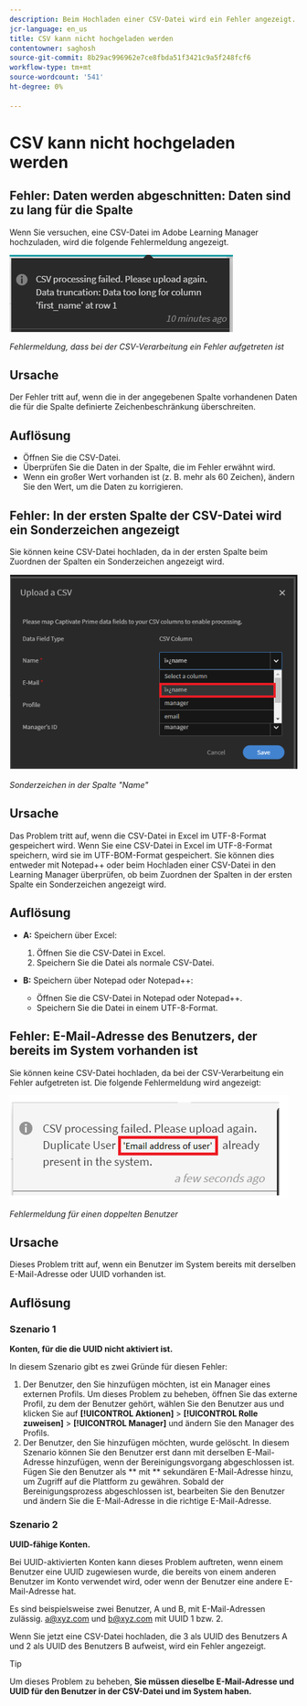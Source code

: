 ```yaml
---
description: Beim Hochladen einer CSV-Datei wird ein Fehler angezeigt. Lesen Sie weiter, um das Problem zu beheben.
jcr-language: en_us
title: CSV kann nicht hochgeladen werden
contentowner: saghosh
source-git-commit: 8b29ac996962e7ce8fbda51f3421c9a5f248fcf6
workflow-type: tm+mt
source-wordcount: '541'
ht-degree: 0%

---
```




# CSV kann nicht hochgeladen werden

## Fehler: Daten werden abgeschnitten: Daten sind zu lang für die Spalte

Wenn Sie versuchen, eine CSV-Datei im Adobe Learning Manager hochzuladen, wird die folgende Fehlermeldung angezeigt.

![](assets/csv-upload-failed.png)

*Fehlermeldung, dass bei der CSV-Verarbeitung ein Fehler aufgetreten ist*

## Ursache

Der Fehler tritt auf, wenn die in der angegebenen Spalte vorhandenen Daten die für die Spalte definierte Zeichenbeschränkung überschreiten.

## Auflösung

* Öffnen Sie die CSV-Datei.
* Überprüfen Sie die Daten in der Spalte, die im Fehler erwähnt wird.
* Wenn ein großer Wert vorhanden ist (z. B. mehr als 60 Zeichen), ändern Sie den Wert, um die Daten zu korrigieren.

## Fehler: In der ersten Spalte der CSV-Datei wird ein Sonderzeichen angezeigt

Sie können keine CSV-Datei hochladen, da in der ersten Spalte beim Zuordnen der Spalten ein Sonderzeichen angezeigt wird.

![](assets/csv-2.png)

*Sonderzeichen in der Spalte &quot;Name&quot;*

## Ursache

Das Problem tritt auf, wenn die CSV-Datei in Excel im UTF-8-Format gespeichert wird. Wenn Sie eine CSV-Datei in Excel im UTF-8-Format speichern, wird sie im UTF-BOM-Format gespeichert. Sie können dies entweder mit Notepad++ oder beim Hochladen einer CSV-Datei in den Learning Manager überprüfen, ob beim Zuordnen der Spalten in der ersten Spalte ein Sonderzeichen angezeigt wird.

## Auflösung

* **A:** Speichern über Excel:

   1. Öffnen Sie die CSV-Datei in Excel.
   1. Speichern Sie die Datei als normale CSV-Datei.

* **B:** Speichern über Notepad oder Notepad++:

   * Öffnen Sie die CSV-Datei in Notepad oder Notepad++.
   * Speichern Sie die Datei in einem UTF-8-Format.

## Fehler: E-Mail-Adresse des Benutzers, der bereits im System vorhanden ist

Sie können keine CSV-Datei hochladen, da bei der CSV-Verarbeitung ein Fehler aufgetreten ist. Die folgende Fehlermeldung wird angezeigt:

![](assets/csv-3.png)

*Fehlermeldung für einen doppelten Benutzer*

## Ursache

Dieses Problem tritt auf, wenn ein Benutzer im System bereits mit derselben E-Mail-Adresse oder UUID vorhanden ist.

## Auflösung

### Szenario 1

**Konten, für die die UUID nicht aktiviert ist.**

In diesem Szenario gibt es zwei Gründe für diesen Fehler:

1. Der Benutzer, den Sie hinzufügen möchten, ist ein Manager eines externen Profils. Um dieses Problem zu beheben, öffnen Sie das externe Profil, zu dem der Benutzer gehört, wählen Sie den Benutzer aus und klicken Sie auf **[!UICONTROL Aktionen]** > **[!UICONTROL Rolle zuweisen]** > **[!UICONTROL Manager]** und ändern Sie den Manager des Profils.
1. Der Benutzer, den Sie hinzufügen möchten, wurde gelöscht. In diesem Szenario können Sie den Benutzer erst dann mit derselben E-Mail-Adresse hinzufügen, wenn der Bereinigungsvorgang abgeschlossen ist. Fügen Sie den Benutzer als ** mit ** sekundären E-Mail-Adresse hinzu, um Zugriff auf die Plattform zu gewähren. Sobald der Bereinigungsprozess abgeschlossen ist, bearbeiten Sie den Benutzer und ändern Sie die E-Mail-Adresse in die richtige E-Mail-Adresse.

### Szenario 2

**UUID-fähige Konten.**

Bei UUID-aktivierten Konten kann dieses Problem auftreten, wenn einem Benutzer eine UUID zugewiesen wurde, die bereits von einem anderen Benutzer im Konto verwendet wird, oder wenn der Benutzer eine andere E-Mail-Adresse hat.

Es sind beispielsweise zwei Benutzer, A und B, mit E-Mail-Adressen zulässig.  <a@xyz.com> und <b@xyz.com> mit UUID 1 bzw. 2.

Wenn Sie jetzt eine CSV-Datei hochladen, die 3 als UUID des Benutzers A und 2 als UUID des Benutzers B aufweist, wird ein Fehler angezeigt.

>[!TIP]
>
>Um dieses Problem zu beheben, **Sie müssen dieselbe E-Mail-Adresse und UUID für den Benutzer in der CSV-Datei und im System haben.**

